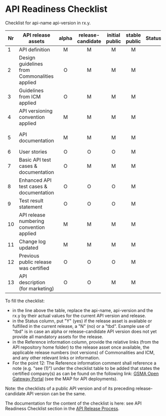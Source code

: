 # API Readiness Checklist

Checklist for api-name api-version in rx.y.

| Nr | API release assets  | alpha | release-candidate |  initial<br>public | stable<br> public | Status | Reference information |
|----|----------------------------------------------|:-----:|:-----------------:|:-------:|:------:|:----:|:----:|
|  1 | API definition                               |   M   |         M         |    M    |    M   |      | [relative link](/code/API_definitions/apiname.yaml) |
|  2 | Design guidelines from Commonalities applied |   O   |         M         |    M    |    M   |      | Comm. release nr |
|  3 | Guidelines from ICM applied                  |   O   |         M         |    M    |    M   |      | ICM release nr   |
|  4 | API versioning convention applied            |   M   |         M         |    M    |    M   |      |                  |
|  5 | API documentation                            |   M   |         M         |    M    |    M   |      | in yaml (or [relative link](/documentation/API_documentation/xxx.md)) |
|  6 | User stories                                 |   O   |         O         |    O    |    M   |      | [relative link](/documentation/API_documentation/apiname-Userstory.md) |
|  7 | Basic API test cases & documentation         |   O   |         M         |    M    |    M   |      | [relative link](/code/Test_definitions) |
|  8 | Enhanced API test cases & documentation      |   O   |         O         |    O    |    M   |      | [relative link](/code/Test_definitions) |
|  9 | Test result statement                        |   O   |         O         |    O    |    M   |      | issue link       |
| 10 | API release numbering convention applied     |   M   |         M         |    M    |    M   |      |                  |
| 11 | Change log updated                           |   M   |         M         |    M    |    M   |      | [relative link](/CHANGELOG.md) |
| 12 | Previous public release was certified        |   O   |         O         |    O    |    M   |      | comment          |
| 13 | API description (for marketing)              |   O   |         O         |    M    |    M   |      | [wiki link](https://lf-camaraproject.atlassian.net/wiki/xxx) |

To fill the checklist:
- in the line above the table, replace the api-name, api-version and the rx.y by their actual values for the current API version and release.
- in the Status column, put "Y" (yes) if the release asset is available or fulfilled in the current release, a "N" (no) or a "tbd". Example use of "tbd" is in case an alpha or release-candidate API version does not yet provide all mandatory assets for the release.
- in the Reference information column, provide the relative links (from the API repository home folder) to the release asset once available, the applicable release numbers (not versions) of Commonalities and ICM, and any other relevant links or information.
- For the point 12: The Reference information comment shall reference a note (e.g. "see (1)") under the checklist table to be added that states the certified company(s) as can be found on the following link: [GSMA Open Gateway Portal](https://open-gateway.gsma.com/) (see the MAP for API deployments).

Note: the checklists of a public API version and of its preceding release-candidate API version can be the same.

The documentation for the content of the checklist is here: see API Readiness Checklist section in the [API Release Process](https://lf-camaraproject.atlassian.net/wiki/x/jine).

